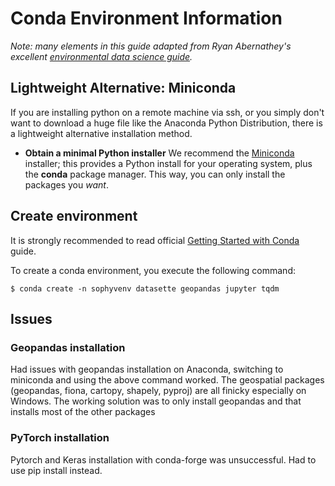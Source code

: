 # Conda Environment Information

_Note: many elements in this guide adapted from
Ryan Abernathey's excellent
[environmental data science guide](https://earth-env-data-science.github.io/)._

## Lightweight Alternative: Miniconda

If you are installing python on a remote machine via ssh, or you simply don't
want to download a huge file like the Anaconda Python Distribution, there is a
lightweight alternative installation method.

-  **Obtain a minimal Python installer**
  We recommend the [Miniconda](https://conda.io/miniconda.html) installer;
  this provides a Python install for your operating system, plus the **conda**
  package manager. This way, you can only install the packages you *want*.

## Create environment

It is strongly recommended to read official
[Getting Started with Conda](https://conda.io/docs/user-guide/getting-started.html#)
guide.

To create a conda environment, you execute the following command:

    $ conda create -n sophyvenv datasette geopandas jupyter tqdm

## Issues
### Geopandas installation
Had issues with geopandas installation on Anaconda, switching to miniconda and using the above command worked. The geospatial packages (geopandas, fiona, cartopy, shapely, pyproj) are all finicky especially on Windows. The working solution was to only install geopandas and that installs most of the other packages
### PyTorch installation
Pytorch and Keras installation with conda-forge was unsuccessful. Had to use pip install instead.

